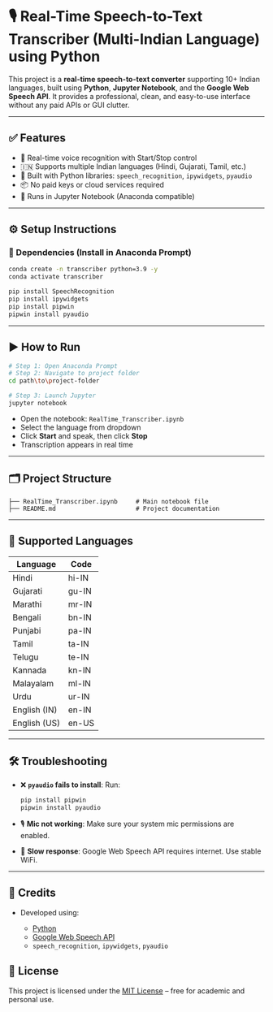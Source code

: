 # 🎙️ Real-Time Speech-to-Text Transcriber (Multi-Indian Language) using Python

This project is a **real-time speech-to-text converter** supporting 10+ Indian languages, built using **Python**, **Jupyter Notebook**, and the **Google Web Speech API**. It provides a professional, clean, and easy-to-use interface without any paid APIs or GUI clutter.

---

## ✅ Features

- 🔴 Real-time voice recognition with Start/Stop control
- 🇮🇳 Supports multiple Indian languages (Hindi, Gujarati, Tamil, etc.)
- 🧠 Built with Python libraries: `speech_recognition`, `ipywidgets`, `pyaudio`
- 📦 No paid keys or cloud services required
- 📓 Runs in Jupyter Notebook (Anaconda compatible)

---

## ⚙️ Setup Instructions

### 🔧 Dependencies (Install in Anaconda Prompt)

```bash
conda create -n transcriber python=3.9 -y
conda activate transcriber

pip install SpeechRecognition
pip install ipywidgets
pip install pipwin
pipwin install pyaudio
````

---

## ▶️ How to Run

```bash
# Step 1: Open Anaconda Prompt
# Step 2: Navigate to project folder
cd path\to\project-folder

# Step 3: Launch Jupyter
jupyter notebook
```

* Open the notebook: `RealTime_Transcriber.ipynb`
* Select the language from dropdown
* Click **Start** and speak, then click **Stop**
* Transcription appears in real time

---

## 🗂️ Project Structure

```
├── RealTime_Transcriber.ipynb     # Main notebook file
├── README.md                      # Project documentation
```

---

## 🧠 Supported Languages

| Language     | Code  |
| ------------ | ----- |
| Hindi        | hi-IN |
| Gujarati     | gu-IN |
| Marathi      | mr-IN |
| Bengali      | bn-IN |
| Punjabi      | pa-IN |
| Tamil        | ta-IN |
| Telugu       | te-IN |
| Kannada      | kn-IN |
| Malayalam    | ml-IN |
| Urdu         | ur-IN |
| English (IN) | en-IN |
| English (US) | en-US |

---

## 🛠️ Troubleshooting

* ❌ **`pyaudio` fails to install**:
  Run:

  ```bash
  pip install pipwin
  pipwin install pyaudio
  ```

* 🎙️ **Mic not working**:
  Make sure your system mic permissions are enabled.

* 📶 **Slow response**:
  Google Web Speech API requires internet. Use stable WiFi.

---

## 🙌 Credits

* Developed using:

  * [Python](https://www.python.org)
  * [Google Web Speech API](https://www.google.com/intl/en/chrome/demos/speech.html)
  * `speech_recognition`, `ipywidgets`, `pyaudio`

## 📄 License

This project is licensed under the [MIT License](https://opensource.org/licenses/MIT) – free for academic and personal use.

```
